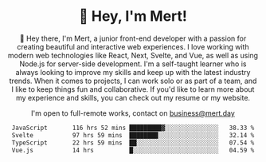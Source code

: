 <div align="center">
  <h1 align="center">👋 Hey, I'm Mert! </h1>
<p>
 🎉 Hey there, I'm Mert, a junior front-end developer with a passion for creating beautiful and interactive web experiences. I love working with modern web technologies like React, Next, Svelte, and Vue, as well as using Node.js for server-side development. I'm a self-taught learner who is always looking to improve my skills and keep up with the latest industry trends. When it comes to projects, I can work solo or as part of a team, and I like to keep things fun and collaborative. If you'd like to learn more about my experience and skills, you can check out my resume or my website.
</p>

  I'm open to full-remote works, contact on [business@mert.day](mailto:business@mert.day) 
  
<!--START_SECTION:waka-->

```txt
JavaScript       116 hrs 52 mins █████████▓░░░░░░░░░░░░░░░   38.33 %
Svelte           97 hrs 59 mins  ████████░░░░░░░░░░░░░░░░░   32.14 %
TypeScript       22 hrs 59 mins  ██░░░░░░░░░░░░░░░░░░░░░░░   07.54 %
Vue.js           14 hrs          █░░░░░░░░░░░░░░░░░░░░░░░░   04.59 %
```

<!--END_SECTION:waka-->
